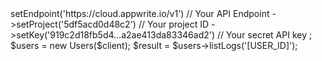 <?php

use Appwrite\Client;
use Appwrite\Services\Users;


$client = new Client();

$client
    ->setEndpoint('https://cloud.appwrite.io/v1') // Your API Endpoint
    ->setProject('5df5acd0d48c2') // Your project ID
    ->setKey('919c2d18fb5d4...a2ae413da83346ad2') // Your secret API key
;

$users = new Users($client);

$result = $users->listLogs('[USER_ID]');